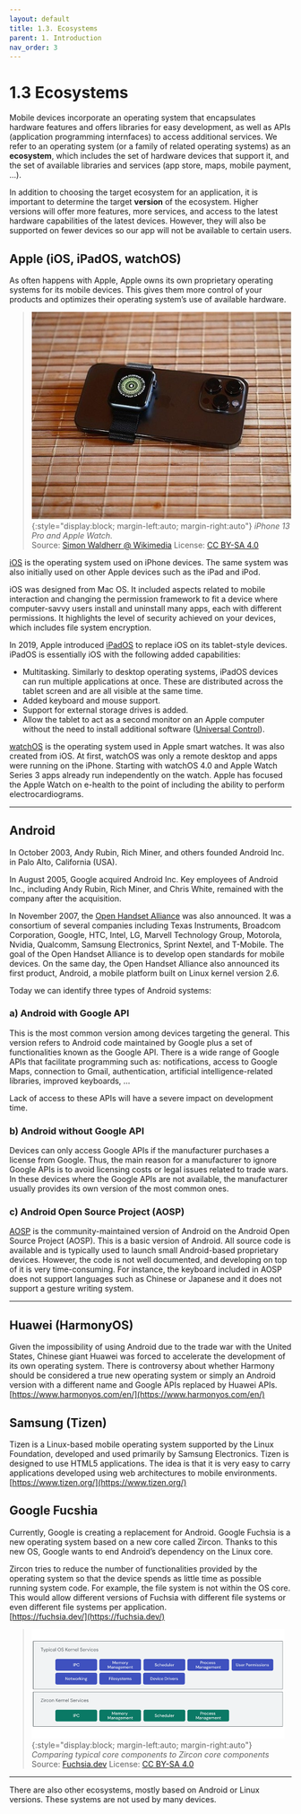 ```yaml
---
layout: default
title: 1.3. Ecosystems
parent: 1. Introduction
nav_order: 3
---
```


# 1.3 Ecosystems

Mobile devices incorporate an operating system that encapsulates hardware features and offers libraries for easy development, as well as APIs (application programming internfaces) to access additional services. We refer to an operating system (or a family of related operating systems) as an **ecosystem**, which includes the set of hardware devices that support it, and the set of available libraries and services (app store, maps, mobile payment, ...). 

In addition to choosing the target ecosystem for an application, it is important to determine the target **version** of the ecosystem. Higher versions will offer more features, more services, and access to the latest hardware capabilities of the latest devices. However, they will also be supported on fewer devices so our app will not be available to certain users.

## Apple (iOS, iPadOS, watchOS)

As often happens with Apple, Apple owns its own proprietary operating systems for its mobile devices. This gives them more control of your products and optimizes their operating system’s use of available hardware.

> ![Apple devices](/images/01/apple-devices.jpg){:style="display:block; margin-left:auto; margin-right:auto"}
> *iPhone 13 Pro and Apple Watch.*  
> Source: [Simon Waldherr @ Wikimedia](https://commons.wikimedia.org/wiki/File:IPhone_13_Pro_and_Apple_Watch.jpg) License: [CC BY-SA 4.0](https://creativecommons.org/licenses/by-sa/4.0/)

[iOS](https://www.apple.com/ios) is the operating system used on iPhone devices. The same system was also initially used on other Apple devices such as the iPad and iPod.

iOS was designed from Mac OS. It included aspects related to mobile interaction and changing the permission framework to fit a device where computer-savvy users install and uninstall many apps, each with different permissions. It highlights the level of security achieved on your devices, which includes file system encryption.
	
In 2019, Apple introduced [iPadOS](https://www.apple.com/ipados) to replace iOS on its tablet-style devices. iPadOS is essentially iOS with the following added capabilities: 

-	Multitasking. Similarly to desktop operating systems, iPadOS devices can run multiple applications at once. These are distributed across the tablet screen and are all visible at the same time.
-	Added keyboard and mouse support.
-	Support for external storage drives is added.
-	Allow the tablet to act as a second monitor on an Apple computer without the need to install additional software ([Universal Control](https://support.apple.com/en-us/HT212757)).

[watchOS](https://www.apple.com/watchos) is the operating system used in Apple smart watches. It was also created from iOS.  At first, watchOS was only a remote desktop and apps were running on the iPhone. Starting with watchOS 4.0 and Apple Watch Series 3 apps already run independently on the watch.  Apple has focused the Apple Watch on e-health to the point of including the ability to perform electrocardiograms. 

---

## Android

In October 2003, Andy Rubin, Rich Miner, and others founded Android Inc. in Palo Alto, California (USA).

In August 2005, Google acquired Android Inc. Key employees of Android Inc., including Andy Rubin, Rich Miner, and Chris White, remained with the company after the acquisition.

In November 2007, the [Open Handset Alliance](https://www.openhandsetalliance.com/) was also announced. It was a consortium of several companies including Texas Instruments, Broadcom Corporation, Google, HTC, Intel, LG, Marvell Technology Group, Motorola, Nvidia, Qualcomm, Samsung Electronics, Sprint Nextel, and T-Mobile. The goal of the Open Handset Alliance is to develop open standards for mobile devices. On the same day, the Open Handset Alliance also announced its first product, Android, a mobile platform built on Linux kernel version 2.6. 

Today we can identify three types of Android systems:

### a) Android with Google API

This is the most common version among devices targeting the general.  This version refers to Android code maintained by Google plus a set of functionalities known as the Google API. There is a wide range of Google APIs that facilitate programming such as: notifications, access to Google Maps, connection to Gmail, authentication, artificial intelligence-related libraries, improved keyboards, …

Lack of access to these APIs will have a severe impact on development time.

### b) Android without Google API

Devices can only access Google APIs if the manufacturer purchases a license from  Google. Thus, the main reason for a manufacturer to ignore Google APIs is to avoid licensing costs or legal issues related to trade wars. In these devices where the Google APIs are not available, the manufacturer usually provides its own version of the most common ones.


### c)	Android Open Source Project  (AOSP) 

[AOSP](https://source.android.com) is the community-maintained version of Android on the Android Open Source Project (AOSP). This is a basic version of Android. All source code is available and is typically used to launch small Android-based proprietary devices. However, the code is not well documented, and developing on top of it is very time-consuming. For instance, the keyboard included in AOSP does not support languages such as Chinese or Japanese and it does not support a gesture writing system.

---

## Huawei (HarmonyOS)

Given the impossibility of using Android due to the trade war with the United States, Chinese giant Huawei was forced to accelerate the development of its own operating system. There is controversy about whether Harmony should be considered a true new operating system or simply an Android version with a different name and Google APIs replaced by Huawei APIs.  
[https://www.harmonyos.com/en/](https://www.harmonyos.com/en/)


##	Samsung (Tizen)
Tizen is a Linux-based mobile operating system supported by the Linux Foundation, developed and used primarily by Samsung Electronics. Tizen is designed to use HTML5 applications. The idea is that it is very easy to carry applications developed using web architectures to mobile environments.  
[https://www.tizen.org/](https://www.tizen.org/)

## Google Fucshia

Currently, Google is creating a replacement for Android. Google Fuchsia is a new operating system based on a new core called Zircon. Thanks to this new OS, Google wants to end Android’s dependency on the Linux core.

Zircon tries to reduce the number of functionalities provided by the operating system so that the device spends as little time as possible running system code. For example, the file system is not within the OS core. This would allow different versions of Fuchsia with different file systems or even different file systems per application.  
[https://fuchsia.dev/](https://fuchsia.dev/)


> ![Zircon](/images/01/zircon.png){:style="display:block; margin-left:auto; margin-right:auto"}
> *Comparing typical core components to Zircon core components*  
> Source: [Fuchsia.dev](https://fuchsia.dev/fuchsia-src/get-started/learn/intro/zircon) License: [CC BY-SA 4.0](https://creativecommons.org/licenses/by-sa/4.0/)

---

There are also other ecosystems, mostly based on Android or Linux versions. These systems are not used by many devices.
